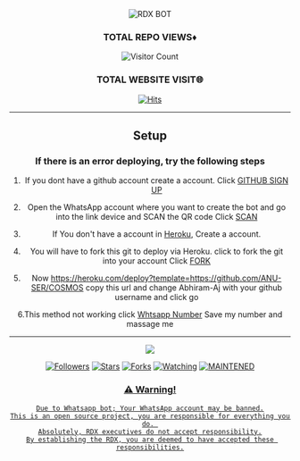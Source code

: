 <div align="center"

 ![RDX BOT](SAVE_20220130_110412.jpg?size=1500)

  ### TOTAL REPO VIEWS♦

![Visitor Count](https://profile-counter.glitch.me/Abhiram-Aj/count.svg)
  
### TOTAL WEBSITE VISIT🌐
  [![Hits](https://hits.seeyoufarm.com/api/count/incr/badge.svg?url=https://rdx-whtsapp-bot-website.yolasite.com/&count_bg=%2379C83D&title_bg=%23030303&icon=webauthn.svg&icon_color=%23FFFAFA&title=WEBSITE+VISITORS&edge_flat=false)](https://rdx-whtsapp-bot-website.yolasite.com/)

------
  
## Setup


  ### If there is an error deploying, try the following steps
  
1. If you dont have a github account create a account. Click [GITHUB SIGN UP](https://github.com/signup/)

2. Open the WhatsApp account where you want to create the bot and go into the link device and SCAN the QR code Click [SCAN](https://replit.com/@KINGS-AS/Abhiram)
 
3. If You don't have a account in [Heroku](https://signup.heroku.com/), Create a account.

4. You will have to fork this git to deploy via Heroku.
  click to fork the git into your account
 Click [FORK](https://github.com/Abhiram-Aj/RDX/fork)

5. Now https://heroku.com/deploy?template=https://github.com/ANU-SER/COSMOS copy this url and change Abhiram-Aj with your github username and click go<br>


6.This method not working click [Whtsapp Number](https://wa.me/qr/CYBN2KFKQTAIN1) Save my number and massage me 

------


  <p align="center">
  <a href="httsp://github.com/Abhiram-Aj/RDX">
    <img src="https://img.shields.io/github/repo-size/Abhiram-Aj/RDX?color=green&label=Repo%20total%20size&style=plastic">
<p align="center">
<a href="https://github.com/Abhiram-Aj/followers"><img title="Followers" src="https://img.shields.io/github/followers/Abhiram-Aj?color=blue&style=flat-square"></a>
<a href="https://github.com/Abhiram-Aj/RDX/stargazers/"><img title="Stars" src="https://img.shields.io/github/stars/Abhiram-Aj/RDX?color=blue&style=flat-square"></a>
<a href="https://github.com/Abhiram-Aj/RDX/network/members"><img title="Forks" src="https://img.shields.io/github/forks/Abhiram-Aj/RDX?color=blue&style=flat-square"></a>
<a href="https://github.com/Abhiram-Aj/RDX/watchers"><img title="Watching" src="https://img.shields.io/github/watchers/Abhiram-Aj/RDX?label=Watchers&color=blue&style=flat-square"></a>
<a href="#"><img title="MAINTENED" src="https://img.shields.io/badge/UNMAINTENED-YES-blue.svg"</a>
</p>





        
### ⚠️ Warning! 
```
Due to Whatsapp bot; Your WhatsApp account may be banned.
This is an open source project, you are responsible for everything you do. 
Absolutely, RDX executives do not accept responsibility.
By establishing the RDX, you are deemed to have accepted these responsibilities.
```
